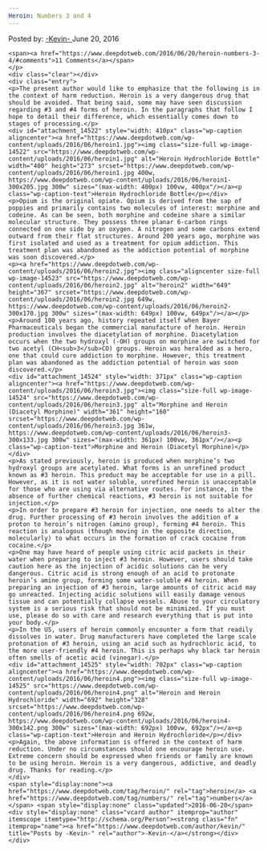 ```yaml
---
Heroin: Numbers 3 and 4
---
```

<article class="post-listing post-14521 post type-post status-publish format-standard has-post-thumbnail hentry category-deepdot-news tag-heroin tag-numbers">
    <div class="post-inner">
        <span>Posted by: <a href="https://www.deepdotweb.com/author/kevin/" title="">-Kevin- </a></span>
    <span>June 20, 2016</span>
    
    <span><a href="https://www.deepdotweb.com/2016/06/20/heroin-numbers-3-4/#comments">11 Comments</a></span>
    </p>
    <div class="clear"></div>
    <div class="entry">
    <p>The present author would like to emphasize that the following is in the context of harm reduction. Heroin is a very dangerous drug that should be avoided. That being said, some may have seen discussion regarding #3 and #4 forms of heroin. In the paragraphs that follow I hope to detail their difference, which essentially comes down to stages of processing.</p>
    <div id="attachment_14522" style="width: 410px" class="wp-caption aligncenter"><a href="https://www.deepdotweb.com/wp-content/uploads/2016/06/heroin1.jpg"><img class="size-full wp-image-14522" src="https://www.deepdotweb.com/wp-content/uploads/2016/06/heroin1.jpg" alt="Heroin Hydrochloride Bottle" width="400" height="273" srcset="https://www.deepdotweb.com/wp-content/uploads/2016/06/heroin1.jpg 400w, https://www.deepdotweb.com/wp-content/uploads/2016/06/heroin1-300x205.jpg 300w" sizes="(max-width: 400px) 100vw, 400px"/></a><p class="wp-caption-text">Heroin Hydrochloride Bottle</p></div>
    <p>Opium is the original opiate. Opium is derived from the sap of poppies and primarily contains two molecules of interest: morphine and codeine. As can be seen, both morphine and codeine share a similar molecular structure. They possess three planar 6-carbon rings connected on one side by an oxygen. A nitrogen and some carbons extend outward from their flat structures. Around 200 years ago, morphine was first isolated and used as a treatment for opium addiction. This treatment plan was abandoned as the addiction potential of morphine was soon discovered.</p>
    <p><a href="https://www.deepdotweb.com/wp-content/uploads/2016/06/heroin2.jpg"><img class="aligncenter size-full wp-image-14523" src="https://www.deepdotweb.com/wp-content/uploads/2016/06/heroin2.jpg" alt="heroin2" width="649" height="367" srcset="https://www.deepdotweb.com/wp-content/uploads/2016/06/heroin2.jpg 649w, https://www.deepdotweb.com/wp-content/uploads/2016/06/heroin2-300x170.jpg 300w" sizes="(max-width: 649px) 100vw, 649px"/></a></p>
    <p>Around 100 years ago, history repeated itself when Bayer Pharmaceuticals began the commercial manufacture of heroin. Heroin production involves the diacetylation of morphine. Diacetylation occurs when the two hydroxyl (-OH) groups on morphine are switched for two acetyl (CH<sub>3</sub>CO) groups. Heroin was heralded as a hero, one that could cure addiction to morphine. However, this treatment plan was abandoned as the addiction potential of heroin was soon discovered.</p>
    <div id="attachment_14524" style="width: 371px" class="wp-caption aligncenter"><a href="https://www.deepdotweb.com/wp-content/uploads/2016/06/heroin3.jpg"><img class="size-full wp-image-14524" src="https://www.deepdotweb.com/wp-content/uploads/2016/06/heroin3.jpg" alt="Morphine and Heroin (Diacetyl Morphine)" width="361" height="160" srcset="https://www.deepdotweb.com/wp-content/uploads/2016/06/heroin3.jpg 361w, https://www.deepdotweb.com/wp-content/uploads/2016/06/heroin3-300x133.jpg 300w" sizes="(max-width: 361px) 100vw, 361px"/></a><p class="wp-caption-text">Morphine and Heroin (Diacetyl Morphine)</p></div>
    <p>As stated previously, heroin is produced when morphine’s two hydroxyl groups are acetylated. What forms is an unrefined product known as #3 heroin. This product may be acceptable for use in a pill. However, as it is not water soluble, unrefined heroin is unacceptable for those who are using via alternative routes. For instance, in the absence of further chemical reactions, #3 heroin is not suitable for injection.</p>
    <p>In order to prepare #3 heroin for injection, one needs to alter the drug. Further processing of #3 heroin involves the addition of a proton to heroin’s nitrogen (amino group), forming #4 heroin. This reaction is analogous (though moving in the opposite direction, molecularly) to what occurs in the formation of crack cocaine from cocaine.</p>
    <p>One may have heard of people using citric acid packets in their water when preparing to inject #3 heroin. However, users should take caution here as the injection of acidic solutions can be very dangerous. Citric acid is strong enough of an acid to protonate heroin’s amine group, forming some water-soluble #4 heroin. When preparing an injection of #3 heroin, large amounts of citric acid may go unreacted. Injecting acidic solutions will easily damage venous tissue and can potentially collapse vessels. Abuse to your circulatory system is a serious risk that should not be minimized. If you must use, please do so with care and research everything that is put into your body.</p>
    <p>In the US, users of heroin commonly encounter a form that readily dissolves in water. Drug manufacturers have completed the large scale protonation of #3 heroin, using an acid such as hydrochloric acid, to the more user-friendly #4 heroin. This is perhaps why black tar heroin often smells of acetic acid (vinegar).</p>
    <div id="attachment_14525" style="width: 702px" class="wp-caption aligncenter"><a href="https://www.deepdotweb.com/wp-content/uploads/2016/06/heroin4.png"><img class="size-full wp-image-14525" src="https://www.deepdotweb.com/wp-content/uploads/2016/06/heroin4.png" alt="Heroin and Heroin Hydrochloride" width="692" height="328" srcset="https://www.deepdotweb.com/wp-content/uploads/2016/06/heroin4.png 692w, https://www.deepdotweb.com/wp-content/uploads/2016/06/heroin4-300x142.png 300w" sizes="(max-width: 692px) 100vw, 692px"/></a><p class="wp-caption-text">Heroin and Heroin Hydrochloride</p></div>
    <p>Again, the above information is offered in the context of harm reduction. Under no circumstances should one encourage heroin use. Extreme concern should be expressed when friends or family are known to be using heroin. Heroin is a very dangerous, addictive, and deadly drug. Thanks for reading.</p>
    </div>
    <span style="display:none"><a href="https://www.deepdotweb.com/tag/heroin/" rel="tag">heroin</a> <a href="https://www.deepdotweb.com/tag/numbers/" rel="tag">numbers</a></span> <span style="display:none" class="updated">2016-06-20</span>
    <div style="display:none" class="vcard author" itemprop="author" itemscope itemtype="http://schema.org/Person"><strong class="fn" itemprop="name"><a href="https://www.deepdotweb.com/author/kevin/" title="Posts by -Kevin-" rel="author">-Kevin-</a></strong></div>
    </div>
</article>

